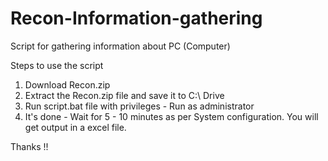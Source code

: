 # Recon-Information-gathering
Script for gathering information about PC (Computer)

Steps to use the script

1. Download Recon.zip 
2. Extract the Recon.zip file and save it to C:\ Drive 
3. Run script.bat file with privileges - Run as administrator
4. It's done - Wait for 5 - 10 minutes as per System configuration. You will get output in a excel file. 


Thanks !!

